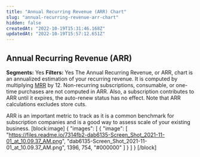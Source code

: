 ```yaml
---
title: "Annual Recurring Revenue (ARR) Chart"
slug: "annual-recurring-revenue-arr-chart"
hidden: false
createdAt: "2022-10-19T15:31:46.168Z"
updatedAt: "2022-10-19T15:57:12.651Z"
---
```

## Annual Recurring Revenue (ARR)
**Segments:** Yes
**Filters:** Yes
The Annual Recurring Revenue, or ARR, chart is an annualized estimation of your recurring revenue. It is computed by multiplying [MRR](#monthly-recurring-revenue-mrr) by 12. Non-recurring subscriptions, consumable, or one-time purchases are not computed in ARR. Also, a subscription contributes to ARR until it expires, the auto-renew status has no effect. Note that ARR calculations excludes store cuts.

ARR is an important metric to track as it is a common benchmark for subscription companies and is a good way to assess scale of your existing business. 
[block:image]
{
  "images": [
    {
      "image": [
        "https://files.readme.io/7314fb2-dab6135-Screen_Shot_2021-11-01_at_10.09.37_AM.png",
        "dab6135-Screen_Shot_2021-11-01_at_10.09.37_AM.png",
        1396,
        754,
        "#000000"
      ]
    }
  ]
}
[/block]